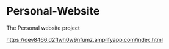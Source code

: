 # Personal-Website
The Personal website project

https://dev8466.d2flwh0w9nfumz.amplifyapp.com/index.html

